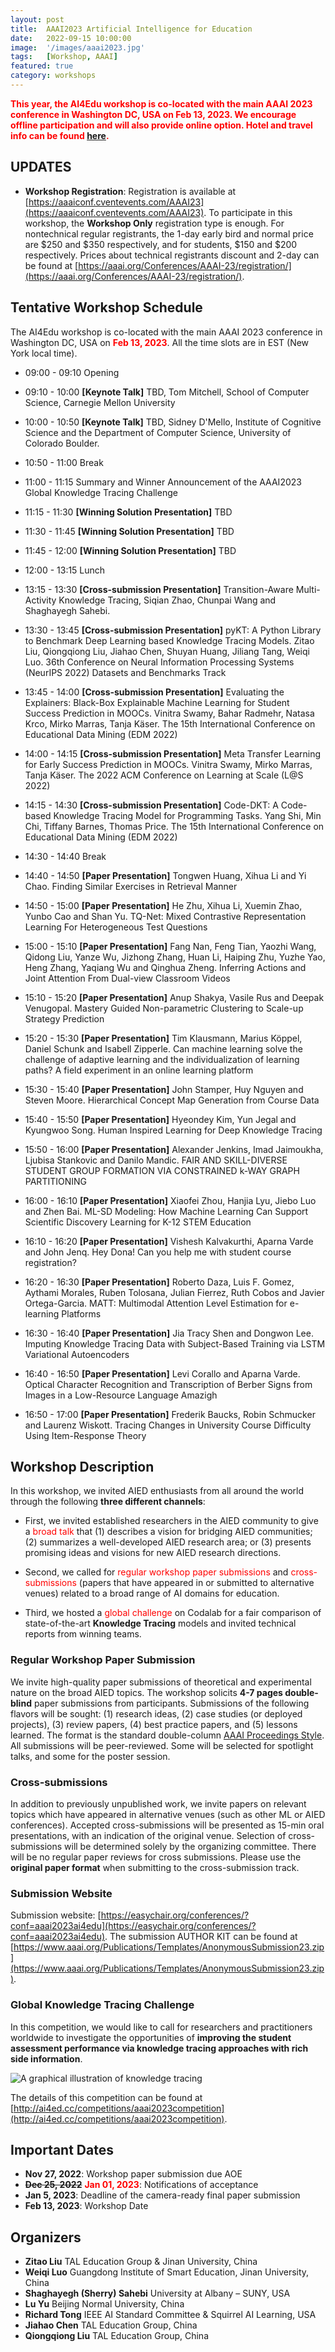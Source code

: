 ```yaml
---
layout: post
title:  AAAI2023 Artificial Intelligence for Education
date:   2022-09-15 10:00:00
image:  '/images/aaai2023.jpg'
tags:   [Workshop, AAAI]
featured: true
category: workshops
---
```


**<span style="color:red">This year, the AI4Edu workshop is co-located with the main AAAI 2023 conference in Washington DC, USA on Feb 13, 2023. We encourage offline participation and will also provide online option. Hotel and travel info can be found [here](https://aaai.org/Conferences/AAAI-23/hotel-and-travel/).</span>**


## UPDATES 

* **Workshop Registration**: Registration is available at [https://aaaiconf.cventevents.com/AAAI23](https://aaaiconf.cventevents.com/AAAI23). To participate in this workshop, the **Workshop Only** registration type is enough. For nontechnical regular registrants, the 1-day early bird and normal price are $250 and $350 respectively, and for students, $150 and $200 respectively. Prices about technical registrants discount and 2-day can be found at [https://aaai.org/Conferences/AAAI-23/registration/](https://aaai.org/Conferences/AAAI-23/registration/). 


## Tentative Workshop Schedule

The AI4Edu workshop is co-located with the main AAAI 2023 conference in Washington DC, USA on **<span style="color:red">Feb 13, 2023</span>**. All the time slots are in EST (New York local time).

* 09:00 - 09:10 Opening
* 09:10 - 10:00 **[Keynote Talk]** TBD, Tom Mitchell, School of Computer Science, Carnegie Mellon University
* 10:00 - 10:50 **[Keynote Talk]** TBD, Sidney D'Mello,  Institute of Cognitive Science and the Department of Computer Science, University of Colorado Boulder.
* 10:50 - 11:00 Break

* 11:00 - 11:15 Summary and Winner Announcement of the AAAI2023 Global Knowledge Tracing Challenge
* 11:15 - 11:30 **[Winning Solution Presentation]** TBD 
* 11:30 - 11:45 **[Winning Solution Presentation]** TBD 
* 11:45 - 12:00 **[Winning Solution Presentation]** TBD 

* 12:00 - 13:15 Lunch

* 13:15 - 13:30 **[Cross-submission Presentation]** Transition-Aware Multi-Activity Knowledge Tracing, Siqian Zhao, Chunpai Wang and Shaghayegh Sahebi.
* 13:30 - 13:45 **[Cross-submission Presentation]** pyKT: A Python Library to Benchmark Deep Learning based Knowledge Tracing Models. Zitao Liu, Qiongqiong Liu, Jiahao Chen, Shuyan Huang, Jiliang Tang, Weiqi Luo. 36th Conference on Neural Information Processing Systems (NeurIPS 2022) Datasets and Benchmarks Track 
* 13:45 - 14:00 **[Cross-submission Presentation]** Evaluating the Explainers: Black-Box Explainable Machine Learning for Student Success Prediction in MOOCs. Vinitra Swamy, Bahar Radmehr, Natasa Krco, Mirko Marras, Tanja Käser. The 15th International Conference on Educational Data Mining (EDM 2022)
* 14:00 - 14:15 **[Cross-submission Presentation]** Meta Transfer Learning for Early Success Prediction in MOOCs. Vinitra Swamy, Mirko Marras, Tanja Käser. The 2022 ACM Conference on Learning at Scale (L@S 2022)
* 14:15 - 14:30 **[Cross-submission Presentation]** Code-DKT: A Code-based Knowledge Tracing Model for Programming Tasks. Yang Shi, Min Chi, Tiffany Barnes, Thomas Price. The 15th International Conference on Educational Data Mining (EDM 2022)


* 14:30 - 14:40 Break

* 14:40 - 14:50 **[Paper Presentation]** Tongwen Huang, Xihua Li and Yi Chao. Finding Similar Exercises in Retrieval Manner
* 14:50 - 15:00 **[Paper Presentation]** He Zhu, Xihua Li, Xuemin Zhao, Yunbo Cao and Shan Yu. TQ-Net: Mixed Contrastive Representation Learning For Heterogeneous Test Questions
* 15:00 - 15:10 **[Paper Presentation]** Fang Nan, Feng Tian, Yaozhi Wang, Qidong Liu, Yanze Wu, Jizhong Zhang, Huan Li, Haiping Zhu, Yuzhe Yao, Heng Zhang, Yaqiang Wu and Qinghua Zheng. Inferring Actions and Joint Attention From Dual-view Classroom Videos
* 15:10 - 15:20 **[Paper Presentation]** Anup Shakya, Vasile Rus and Deepak Venugopal. Mastery Guided Non-parametric Clustering to Scale-up Strategy Prediction
* 15:20 - 15:30 **[Paper Presentation]** Tim Klausmann, Marius Köppel, Daniel Schunk and Isabell Zipperle. Can machine learning solve the challenge of adaptive learning and the individualization of learning paths? A field experiment in an online learning platform
* 15:30 - 15:40 **[Paper Presentation]** John Stamper, Huy Nguyen and Steven Moore. Hierarchical Concept Map Generation from Course Data
* 15:40 - 15:50 **[Paper Presentation]** Hyeondey Kim, Yun Jegal and Kyungwoo Song. Human Inspired Learning for Deep Knowledge Tracing
* 15:50 - 16:00 **[Paper Presentation]** Alexander Jenkins, Imad Jaimoukha, Ljubisa Stankovic and Danilo Mandic. FAIR AND SKILL-DIVERSE STUDENT GROUP FORMATION VIA CONSTRAINED k-WAY GRAPH PARTITIONING
* 16:00 - 16:10 **[Paper Presentation]** Xiaofei Zhou, Hanjia Lyu, Jiebo Luo and Zhen Bai. ML-SD Modeling: How Machine Learning Can Support Scientific Discovery Learning for K-12 STEM Education
* 16:10 - 16:20 **[Paper Presentation]** Vishesh Kalvakurthi, Aparna Varde and John Jenq. Hey Dona! Can you help me with student course registration?
* 16:20 - 16:30 **[Paper Presentation]** Roberto Daza, Luis F. Gomez, Aythami Morales, Ruben Tolosana, Julian Fierrez, Ruth Cobos and Javier Ortega-Garcia. MATT: Multimodal Attention Level Estimation for e-learning Platforms
* 16:30 - 16:40 **[Paper Presentation]** Jia Tracy Shen and Dongwon Lee. Imputing Knowledge Tracing Data with Subject-Based Training via LSTM Variational Autoencoders
* 16:40 - 16:50 **[Paper Presentation]** Levi Corallo and Aparna Varde. Optical Character Recognition and Transcription of Berber Signs from Images in a Low-Resource Language Amazigh
* 16:50 - 17:00 **[Paper Presentation]** Frederik Baucks, Robin Schmucker and Laurenz Wiskott. Tracing Changes in University Course Difficulty Using Item-Response Theory



## Workshop Description


In this workshop, we invited AIED enthusiasts from all around the world through the following **three different channels**:

* First, we invited established researchers in the AIED community to give a <span style="color:red">broad talk</span> that (1) describes a vision for bridging AIED communities; (2) summarizes a well-developed AIED research area; or (3) presents promising ideas and visions for new AIED research directions. 

* Second, we called for <span style="color:red">regular workshop paper submissions</span> and <span style="color:red">cross-submissions</span> (papers that have appeared in or submitted to alternative venues) related to a broad range of AI domains for education. 

* Third, we hosted a <span style="color:red">global challenge</span> on Codalab for a fair comparison of state-of-the-art **Knowledge Tracing** models and invited technical reports from winning teams. 



### Regular Workshop Paper Submission

We invite high-quality paper submissions of theoretical and experimental nature on the broad AIED topics. The workshop solicits **4-7 pages double-blind** paper submissions from participants. Submissions of the following flavors will be sought: (1) research ideas, (2) case studies (or deployed projects), (3) review papers, (4) best practice papers, and (5) lessons learned. The format is the standard double-column [AAAI Proceedings Style](https://www.aaai.org/Publications/Templates/AnonymousSubmission23.zip). All submissions will be peer-reviewed. Some will be selected for spotlight talks, and some for the poster session.



### Cross-submissions 

In addition to previously unpublished work, we invite papers on relevant topics which have appeared in alternative venues (such as other ML or AIED conferences). Accepted cross-submissions will be presented as 15-min oral presentations, with an indication of the original venue. Selection of cross-submissions will be determined solely by the organizing committee. There will be no regular paper reviews for cross submissions. Please use the **original paper format** when submitting to the cross-submission track.


### Submission Website

Submission website: [https://easychair.org/conferences/?conf=aaai2023ai4edu](https://easychair.org/conferences/?conf=aaai2023ai4edu). The submission AUTHOR KIT can be found at [https://www.aaai.org/Publications/Templates/AnonymousSubmission23.zip](https://www.aaai.org/Publications/Templates/AnonymousSubmission23.zip).


### Global Knowledge Tracing Challenge

In this competition, we would like to call for researchers and practitioners worldwide to investigate the opportunities of **improving the student assessment performance via knowledge tracing approaches with rich side information**. 


![A graphical illustration of knowledge tracing]({{site.baseurl}}/images/aaai2023competition_kt.jpg)


The details of this competition can be found at [http://ai4ed.cc/competitions/aaai2023competition](http://ai4ed.cc/competitions/aaai2023competition).

## Important Dates

* **Nov 27, 2022**: Workshop paper submission due AOE
* ~~**Dec 25, 2022**~~ **<span style="color:red">Jan 01, 2023</span>**: Notifications of acceptance
* **Jan 5, 2023**: Deadline of the camera-ready final paper submission
* **Feb 13, 2023**: Workshop Date 



## Organizers

<!-- ![Beautiful place]({{site.baseurl}}/images/aaai2022_workshop_organizers.jpg) -->

* **Zitao Liu** TAL Education Group & Jinan University, China
* **Weiqi Luo** Guangdong Institute of Smart Education, Jinan University, China
* **Shaghayegh (Sherry) Sahebi** University at Albany – SUNY, USA
* **Lu Yu** Beijing Normal University, China
* **Richard Tong** IEEE AI Standard Committee & Squirrel AI Learning, USA
* **Jiahao Chen** TAL Education Group, China
* **Qiongqiong Liu** TAL Education Group, China